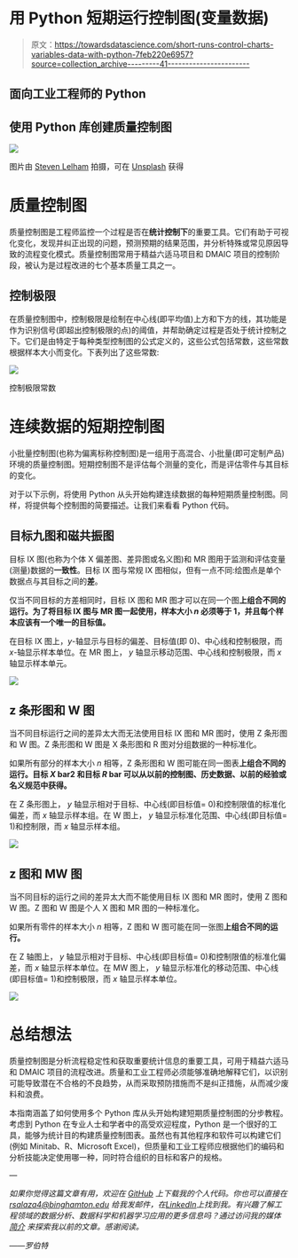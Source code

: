# 用 Python 短期运行控制图(变量数据)

> 原文：<https://towardsdatascience.com/short-runs-control-charts-variables-data-with-python-7feb220e6957?source=collection_archive---------41----------------------->

## 面向工业工程师的 Python

## 使用 Python 库创建质量控制图

![](img/436e26e81084673d2fbb53b34feb6e92.png)

图片由 [Steven Lelham](https://unsplash.com/@slelham) 拍摄，可在 [Unsplash](https://unsplash.com/photos/atSaEOeE8Nk) 获得

# 质量控制图

质量控制图是工程师监控一个过程是否在**统计控制下**的重要工具。它们有助于可视化变化，发现并纠正出现的问题，预测预期的结果范围，并分析特殊或常见原因导致的流程变化模式。质量控制图常用于精益六适马项目和 DMAIC 项目的控制阶段，被认为是过程改进的七个基本质量工具之一。

## 控制极限

在质量控制图中，控制极限是绘制在中心线(即平均值)上方和下方的线，其功能是作为识别信号(即超出控制极限的点)的阈值，并帮助确定过程是否处于统计控制之下。它们是由特定于每种类型控制图的公式定义的，这些公式包括常数，这些常数根据样本大小而变化。下表列出了这些常数:

![](img/b2acaf46e3ad84b01f8bb1ecc360299a.png)

控制极限常数

# 连续数据的短期控制图

小批量控制图(也称为偏离标称控制图)是一组用于高混合、小批量(即可定制产品)环境的质量控制图。短期控制图不是评估每个测量的变化，而是评估零件与其目标的变化。

对于以下示例，将使用 Python 从头开始构建连续数据的每种短期质量控制图。同样，将提供每个控制图的简要描述。让我们来看看 Python 代码。

## 目标九图和磁共振图

目标 IX 图(也称为个体 X 偏差图、差异图或名义图)和 MR 图用于监测和评估变量(测量)数据的**一致性**。目标 IX 图与常规 IX 图相似，但有一点不同:绘图点是单个数据点与其目标之间的**差**。

仅当不同目标的方差相同时，目标 IX 图和 MR 图才可以在同一个图**上组合不同的运行。为了将目标 IX 图与 MR 图一起使用，样本大小 *n* 必须等于 1，并且每个样本应该有一个唯一的目标值。**

在目标 IX 图上，*y*-轴显示与目标的偏差、目标值(即 0)、中心线和控制极限，而*x*-轴显示样本单位。在 MR 图上， *y* 轴显示移动范围、中心线和控制极限，而 *x* 轴显示样本单元。

![](img/58127bc5dbd5c468ce6c64737de948c8.png)

## z 条形图和 W 图

当不同目标运行之间的差异太大而无法使用目标 IX 图和 MR 图时，使用 Z 条形图和 W 图。Z 条形图和 W 图是 X 条形图和 R 图对分组数据的一种标准化。

如果所有部分的样本大小 *n* 相等，Z 条形图和 W 图可能在同一图表**上组合不同的运行。目标 *X* bar2 和目标 *R* bar 可以从以前的控制图、历史数据、以前的经验或名义规范中获得。**

在 Z 条形图上， *y* 轴显示相对于目标、中心线(即目标值= 0)和控制限值的标准化偏差，而 *x* 轴显示样本组。在 W 图上， *y* 轴显示标准化范围、中心线(即目标值= 1)和控制限，而 *x* 轴显示样本组。

![](img/b93b3fafa97bcd07e3e154f61d1762fb.png)

## z 图和 MW 图

当不同目标的运行之间的差异太大而不能使用目标 IX 图和 MR 图时，使用 Z 图和 W 图。Z 图和 W 图是个人 X 图和 MR 图的一种标准化。

如果所有零件的样本大小 *n* 相等，Z 图和 W 图可能在同一张图**上组合不同的运行。**

在 Z 轴图上， *y* 轴显示相对于目标、中心线(即目标值= 0)和控制限值的标准化偏差，而 *x* 轴显示样本单位。在 MW 图上， *y* 轴显示标准化的移动范围、中心线(即目标值= 1)和控制极限，而 *x* 轴显示样本单位。

![](img/9a41c0fa28a50ea5b2167f7a27ed1d86.png)

# 总结想法

质量控制图是分析流程稳定性和获取重要统计信息的重要工具，可用于精益六适马和 DMAIC 项目的流程改进。质量和工业工程师必须能够准确地解释它们，以识别可能导致潜在不合格的不良趋势，从而采取预防措施而不是纠正措施，从而减少废料和浪费。

本指南涵盖了如何使用多个 Python 库从头开始构建短期质量控制图的分步教程。考虑到 Python 在专业人士和学者中的高受欢迎程度，Python 是一个很好的工具，能够为统计目的构建质量控制图表。虽然也有其他程序和软件可以构建它们(例如 Minitab、R、Microsoft Excel)，但质量和工业工程师应根据他们的编码和分析技能决定使用哪一种，同时符合组织的目标和客户的规格。

*—*

*如果你觉得这篇文章有用，欢迎在* [*GitHub*](https://github.com/rsalaza4/Python-for-Industrial-Engineering/tree/master/Quality%20Control%20Charts) *上下载我的个人代码。你也可以直接在 rsalaza4@binghamton.edu 给我发邮件，在*[*LinkedIn*](https://www.linkedin.com/in/roberto-salazar-reyna/)*上找到我。有兴趣了解工程领域的数据分析、数据科学和机器学习应用的更多信息吗？通过访问我的媒体* [*简介*](https://robertosalazarr.medium.com/) *来探索我以前的文章。感谢阅读。*

*——罗伯特*